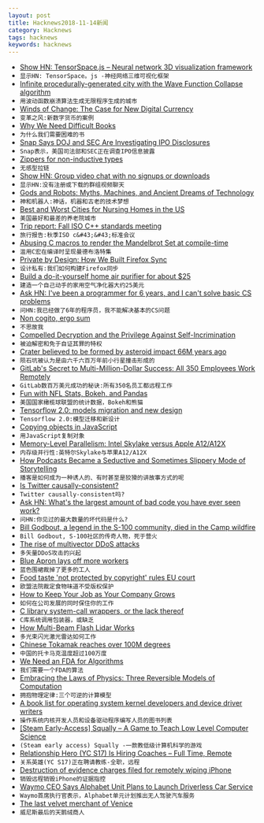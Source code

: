 ```yaml
---
layout: post
title: Hacknews2018-11-14新闻
category: Hacknews
tags: hacknews
keywords: hacknews
---
```




- [Show HN: TensorSpace.js – Neural network 3D visualization framework](https://github.com/tensorspace-team/tensorspace)
- `显示HN: TensorSpace。js -神经网络三维可视化框架`
- [Infinite procedurally-generated city with the Wave Function Collapse algorithm](https://marian42.itch.io/wfc)
- `用波动函数崩溃算法生成无限程序生成的城市`
- [Winds of Change: The Case for New Digital Currency](https://www.imf.org/en/News/Articles/2018/11/13/sp111418-winds-of-change-the-case-for-new-digital-currency)
- `变革之风:新数字货币的案例`
- [Why We Need Difficult Books](https://www.theguardian.com/books/2018/nov/10/anna-burns-milkman-difficult-novel)
- `为什么我们需要困难的书`
- [Snap Says DOJ and SEC Are Investigating IPO Disclosures](https://www.bloomberg.com/news/articles/2018-11-14/snap-says-doj-and-sec-are-investigating-ipo-disclosures)
- `Snap表示，美国司法部和SEC正在调查IPO信息披露`
- [Zippers for non-inductive types](http://danghica.blogspot.com/2018/11/zippers-for-non-inductive-types.html)
- `无感型拉链`
- [Show HN: Group video chat with no signups or downloads](https://itshello.co)
- `显示HN:没有注册或下载的群组视频聊天`
- [Gods and Robots: Myths, Machines, and Ancient Dreams of Technology](https://spectator.us/robots-ancient-greeks-loved-alexa/)
- `神和机器人:神话，机器和古老的技术梦想`
- [Best and Worst Cities for Nursing Homes in the US](https://priceonomics.com/the-25-best-and-worst-cities-for-nursing-homes/)
- `美国最好和最差的养老院城市`
- [Trip report: Fall ISO C&#43;&#43; standards meeting](https://herbsutter.com/2018/11/13/trip-report-fall-iso-c-standards-meeting-san-diego/)
- `旅行报告:秋季ISO c&#43;&#43;标准会议`
- [Abusing C macros to render the Mandelbrot Set at compile-time](https://gist.github.com/DavidBuchanan314/b9230fe7d335a1caf90483dbb00a5375)
- `滥用C宏在编译时呈现曼德布洛特集`
- [Private by Design: How We Built Firefox Sync](https://hacks.mozilla.org/2018/11/firefox-sync-privacy/)
- `设计私有:我们如何构建Firefox同步`
- [Build a do-it-yourself home air purifier for about $25](https://www.uofmhealth.org/news/sinus-hepa-0630)
- `建造一个自己动手的家用空气净化器大约25美元`
- [Ask HN: I&#39;ve been a programmer for 6 years, and I can&#39;t solve basic CS problems](item?id=18445609)
- `问HN:我已经做了6年的程序员，我不能解决基本的CS问题`
- [Non cogito, ergo sum](https://www.1843magazine.com/content/ideas/ian-leslie/non-cogito-ergo-sum)
- `不思故我`
- [Compelled Decryption and the Privilege Against Self-Incrimination](https://papers.ssrn.com/sol3/papers.cfm?abstract_id=3248286)
- `被迫解密和免于自证其罪的特权`
- [Crater believed to be formed by asteroid impact 66M years ago](http://www.bbc.com/travel/story/20181111-the-buried-secrets-of-the-deadliest-location-on-earth)
- `陨石坑被认为是由六千六百万年前小行星撞击形成的`
- [GitLab&#39;s Secret to Multi-Million-Dollar Success: All 350 Employees Work Remotely](https://www.inc.com/cameron-albert-deitch/2018-inc5000-gitlab.html)
- `GitLab数百万美元成功的秘诀:所有350名员工都远程工作`
- [Fun with NFL Stats, Bokeh, and Pandas](https://j253.github.io/blog/fun-with-nfl-stats.html)
- `美国国家橄榄球联盟的统计数据，Bokeh和熊猫`
- [Tensorflow 2.0: models migration and new design](https://pgaleone.eu/tensorflow/gan/2018/11/04/tensorflow-2-models-migration-and-new-design/)
- `Tensorflow 2.0:模型迁移和新设计`
- [Copying objects in JavaScript](https://smalldata.tech/blog/2018/11/01/copying-objects-in-javascript)
- `用JavaScript复制对象`
- [Memory-Level Parallelism: Intel Skylake versus Apple A12/A12X](https://lemire.me/blog/2018/11/13/memory-level-parallelism-intel-skylake-versus-apple-a12-a12x/)
- `内存级并行性:英特尔Skylake与苹果A12/A12X`
- [How Podcasts Became a Seductive and Sometimes Slippery Mode of Storytelling](https://www.newyorker.com/magazine/2018/11/19/how-podcasts-became-a-seductive-and-sometimes-slippery-mode-of-storytelling)
- `播客是如何成为一种诱人的、有时甚至是狡猾的讲故事方式的呢`
- [Is Twitter causally-consistent?](https://muratbuffalo.blogspot.com/2018/11/is-twitter-causally-consistent.html)
- `Twitter causally-consistent吗?`
- [Ask HN: What&#39;s the largest amount of bad code you have ever seen work?](item?id=18442637)
- `问HN:你见过的最大数量的坏代码是什么?`
- [Bill Godbout, a legend in the S-100 community, died in the Camp wildfire](http://vcfed.org/wp/2018/11/13/r-i-p-bill-godbout-79/)
- `Bill Godbout, S-100社区的传奇人物，死于营火`
- [The rise of multivector DDoS attacks](https://blog.cloudflare.com/the-rise-of-multivector-amplifications/#)
- `多矢量DDoS攻击的兴起`
- [Blue Apron lays off more workers](https://www.wsj.com/articles/blue-apron-lays-off-more-workers-1542148447)
- `蓝色围裙裁掉了更多的工人`
- [Food taste &#39;not protected by copyright&#39; rules EU court](https://www.bbc.com/news/world-europe-46193818)
- `欧盟法院裁定食物味道不受版权保护`
- [How to Keep Your Job as Your Company Grows](https://steveblank.com/2018/11/13/its-not-change-you-fear-its-loss/)
- `如何在公司发展的同时保住你的工作`
- [C library system-call wrappers, or the lack thereof](https://lwn.net/SubscriberLink/771441/96f587a2dec5ba1a/)
- `C库系统调用包装器，或缺乏`
- [How Multi-Beam Flash Lidar Works](https://www.ouster.io/blog-posts/2018/11/8/how-multi-beam-flash-lidar-works)
- `多光束闪光激光雷达如何工作`
- [Chinese Tokamak reaches over 100M degrees](http://english.hf.cas.cn/new/news/rn/201811/t20181113_201186.html)
- `中国的托卡马克温度超过100万度`
- [We Need an FDA for Algorithms](http://nautil.us/issue/66/clockwork/we-need-an-fda-for-algorithms)
- `我们需要一个FDA的算法`
- [Embracing the Laws of Physics: Three Reversible Models of Computation](https://arxiv.org/abs/1811.03678)
- `拥抱物理定律:三个可逆的计算模型`
- [A book list for operating system kernel developers and device driver writers](http://jdebp.eu./FGA/operating-system-books.html)
- `操作系统内核开发人员和设备驱动程序编写人员的图书列表`
- [[Steam Early-Access] Squally – A Game to Teach Low Level Computer Science](item?id=18445748)
- `(Steam early access) Squally -一款教低级计算机科学的游戏`
- [Relationship  Hero (YC S17) Is Hiring Coaches – Full Time, Remote](https://relationshiphero.com/careers?role=coach)
- `关系英雄(YC S17)正在聘请教练-全职，远程`
- [Destruction of evidence charges filed for remotely wiping iPhone](https://dailygazette.com/article/2018/11/08/police-woman-remotely-wipes-phone-in-evidence-after-shooting)
- `销毁远程销毁iPhone的证据指控`
- [Waymo CEO Says Alphabet Unit Plans to Launch Driverless Car Service](https://www.marketwatch.com/story/waymo-ceo-says-driverless-car-service-coming-soon-2018-11-13)
- `Waymo首席执行官表示，Alphabet单元计划推出无人驾驶汽车服务`
- [The last velvet merchant of Venice](http://www.bbc.com/travel/gallery/20181113-the-last-velvet-merchant-of-venice)
- `威尼斯最后的天鹅绒商人`

